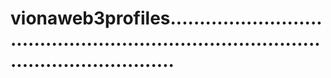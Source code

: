 # vionaweb3profiles...........................................................................................................
